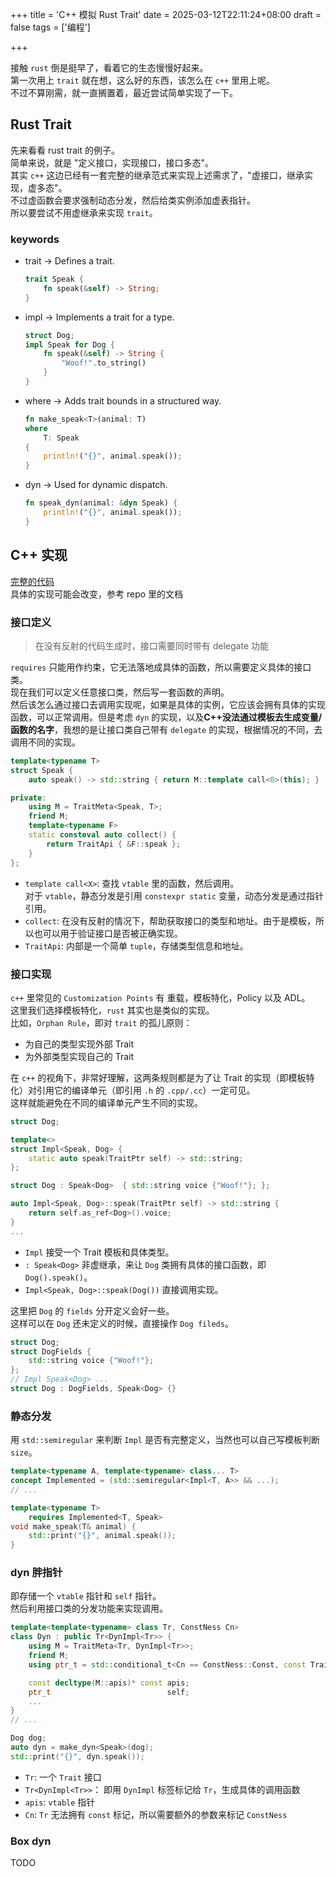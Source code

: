 +++
title = 'C++ 模拟 Rust Trait'
date = 2025-03-12T22:11:24+08:00
draft = false
tags = ['编程']

+++

接触 `rust` 倒是挺早了，看着它的生态慢慢好起来。  
第一次用上 `trait` 就在想，这么好的东西，该怎么在 `c++` 里用上呢。  
不过不算刚需，就一直搁置着，最近尝试简单实现了一下。  

## Rust Trait
先来看看 rust trait 的例子。  
简单来说，就是 "定义接口，实现接口，接口多态"。  
其实 `c++` 这边已经有一套完整的继承范式来实现上述需求了，"虚接口，继承实现，虚多态"。  
不过虚函数会要求强制动态分发，然后给类实例添加虚表指针。  
所以要尝试不用虚继承来实现 `trait`。  

### keywords
- trait → Defines a trait.  
  ```rust
  trait Speak {
      fn speak(&self) -> String;
  }
  ```
- impl → Implements a trait for a type.  
  ```rust
  struct Dog;
  impl Speak for Dog {
      fn speak(&self) -> String {
          "Woof!".to_string()
      }
  }
  ```
- where → Adds trait bounds in a structured way.  
  ```rust
  fn make_speak<T>(animal: T) 
  where 
      T: Speak 
  {
      println!("{}", animal.speak());
  }
  ```
- dyn → Used for dynamic dispatch.  
  ```rust
  fn speak_dyn(animal: &dyn Speak) {
      println!("{}", animal.speak());
  }
  ```

## C++ 实现

[完整的代码](https://github.com/hypengw/rstd/blob/master/src/core/trait.cppm)  
具体的实现可能会改变，参考 repo 里的文档

### 接口定义

> 在没有反射的代码生成时，接口需要同时带有 delegate 功能

`requires` 只能用作约束，它无法落地成具体的函数，所以需要定义具体的接口类。  
现在我们可以定义任意接口类，然后写一套函数的声明。  
然后该怎么通过接口去调用实现呢，如果是具体的实例，它应该会拥有具体的实现函数，可以正常调用。但是考虑 `dyn` 的实现，以及**C++没法通过模板去生成变量/函数的名字**，我想的是让接口类自己带有 `delegate` 的实现，根据情况的不同，去调用不同的实现。
```c++
template<typename T>
struct Speak {
    auto speak() -> std::string { return M::template call<0>(this); }

private:
    using M = TraitMeta<Speak, T>;
    friend M;
    template<typename F>
    static consteval auto collect() {
        return TraitApi { &F::speak };
    }
};
```
- `template call<X>`: 查找 `vtable` 里的函数，然后调用。  
  对于 `vtable`，静态分发是引用 `constexpr static` 变量，动态分发是通过指针引用。  
- `collect`: 在没有反射的情况下，帮助获取接口的类型和地址。由于是模板，所以也可以用于验证接口是否被正确实现。  
- `TraitApi`: 内部是一个简单 `tuple`，存储类型信息和地址。  

### 接口实现

`c++` 里常见的 `Customization Points` 有 重载，模板特化，Policy 以及 ADL。  
这里我们选择模板特化，`rust` 其实也是类似的实现。  
比如，`Orphan Rule`，即对 `trait` 的孤儿原则：  
- 为自己的类型实现外部 Trait
- 为外部类型实现自己的 Trait

在 `c++` 的视角下，非常好理解，这两条规则都是为了让 Trait 的实现（即模板特化）对引用它的编译单元（即引用 `.h` 的 `.cpp/.cc`）一定可见。  
这样就能避免在不同的编译单元产生不同的实现。  

```c++
struct Dog;

template<>
struct Impl<Speak, Dog> {
    static auto speak(TraitPtr self) -> std::string;
};

struct Dog : Speak<Dog>  { std::string voice {"Woof!"}; };

auto Impl<Speak, Dog>::speak(TraitPtr self) -> std::string {
    return self.as_ref<Dog>().voice;
}
...
```
- `Impl` 接受一个 Trait 模板和具体类型。  
- `: Speak<Dog>` 非虚继承，来让 `Dog` 类拥有具体的接口函数，即 `Dog().speak()`。  
- `Impl<Speak, Dog>::speak(Dog())` 直接调用实现。  

这里把 `Dog` 的 `fields` 分开定义会好一些。  
这样可以在 `Dog` 还未定义的时候，直接操作 `Dog fileds`。
```c++
struct Dog;
struct DogFields {
    std::string voice {"Woof!"};
};
// Impl Speak<Dog> ...
struct Dog : DogFields, Speak<Dog> {}
```

### 静态分发
用 `std::semiregular` 来判断 `Impl` 是否有完整定义，当然也可以自己写模板判断 `size`。  
``` c++
template<typename A, template<typename> class... T>
concept Implemented = (std::semiregular<Impl<T, A>> && ...);
// ...

template<typename T>
    requires Implemented<T, Speak>
void make_speak(T& animal) {
    std::print("{}", animal.speak());
}
```

### dyn 胖指针
即存储一个 `vtable` 指针和 `self` 指针。  
然后利用接口类的分发功能来实现调用。  

```c++
template<template<typename> class Tr, ConstNess Cn>
class Dyn : public Tr<DynImpl<Tr>> {
    using M = TraitMeta<Tr, DynImpl<Tr>>;
    friend M;
    using ptr_t = std::conditional_t<Cn == ConstNess::Const, const TraitPtr, TraitPtr>;

    const decltype(M::apis)* const apis;
    ptr_t                          self;
    ...
}
// ...

Dog dog;
auto dyn = make_dyn<Speak>(dog);
std::print("{}", dyn.speak());
```
- `Tr`: 一个 `Trait` 接口
- `Tr<DynImpl<Tr>>`： 即用 `DynImpl` 标签标记给 `Tr`，生成具体的调用函数
- `apis`: `vtable` 指针
- `Cn`: `Tr` 无法拥有 `const` 标记，所以需要额外的参数来标记 `ConstNess`

### Box dyn
TODO